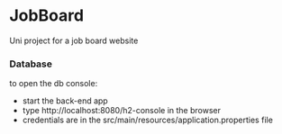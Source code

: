 # JobBoard

Uni project for a job board website

### Database
to open the db console: 
* start the back-end app
* type http://localhost:8080/h2-console in the browser
* credentials are in the src/main/resources/application.properties file
